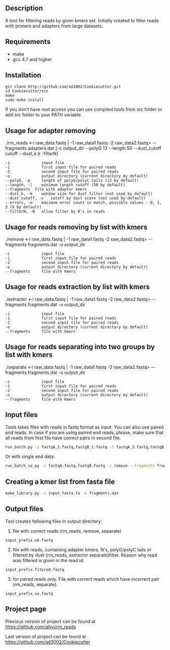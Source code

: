 Description
----------------------

A tool for filtering reads by given kmers set. Initially created to filter reads with primers and adapters from large datasets.

Requirements
----------------------

- make
- gcc 4.7 and higher


Installation
----------------------

```
git clone http://github.com/ad3002/Cookiecutter.git
cd Cookiecutter/src
make
sudo make install
```

If you don't have root access you can use compiled tools from src folder or add src folder to your PATH variable.


Usage for adapter removing
--------------------------

./rm_reads <-i raw_data.fastq | -1 raw_data1.fastq -2 raw_data2.fastq> --fragments adapters.dat [-o output_dir --polyG 13 --length 50 --dust_cutoff cutoff --dust_k k -filterN]

    -i              input file
    -1              first input file for paired reads
    -2              second input file for paired reads
    -o              output directory (current directory by default)
    --polyG, -p     length of polyG/polyC tails (13 by default)
    --length, -l    minimum length cutoff (50 by default)
    --fragments  file with adapter kmers
    --dust_k, -k    window size for dust filter (not used by default)
    --dust_cutoff, -c   cutoff by dust score (not used by default)
    --errors, -e    maximum error count in match, possible values - 0, 1, 2 (0 by default)
    --filterN, -N   allow filter by N's in reads

Usage for reads removing by list with kmers
-------------------------------------------

./remove <-i raw_data.fastq | -1 raw_data1.fastq -2 raw_data2.fastq> --fragments fragments.dat -o output_dir

    -i              input file
    -1              first input file for paired reads
    -2              second input file for paired reads
    -o              output directory (current directory by default)
    --fragments     file with kmers

Usage for reads extraction by list with kmers
-------------------------------------------

./extractor <-i raw_data.fastq | -1 raw_data1.fastq -2 raw_data2.fastq> --fragments fragments.dat -o output_dir

    -i              input file
    -1              first input file for paired reads
    -2              second input file for paired reads
    -o              output directory (current directory by default)
    --fragments     file with kmers

Usage for reads separating into two groups by list with kmers
-------------------------------------------

./separate <-i raw_data.fastq | -1 raw_data1.fastq -2 raw_data2.fastq> --fragments fragments.dat -o output_dir

    -i              input file
    -1              first input file for paired reads
    -2              second input file for paired reads
    -o              output directory (current directory by default)
    --fragments     file with kmers


Input files
--------------------

Tools takes files with reads in fastq format as input. You can also use paired end reads. In case if you are using paired end reads, please, make sure that all reads from first file have correct pairs in second file.

```sh
run_batch.py -1 fastqA_1.fastq,fastqB_1.fastq -2 fastqA_2.fastq,fastqB_2.fastq -c remove --fragments fragments.dat -o filtered
```

Or with single end data:

```sh
run_batch_se.py -i fastqA.fastq,fastqB.fastq -c remove --fragments fragments.dat -o filtered
```


Creating  a kmer list from fasta file
-------------------------------------


```sh
make_library.py -i input_fasta.fa -o fragments.dat
```


Output files
--------------------

Tool creates following files in output directory:


1) file with correct reads (rm_reads, remove, separate)

```
input_prefix.ok.fastq       
```

2) file with reads, containing adapter kmers, N's, polyG/polyC tails or filtered by dust  (rm_reads, extractor separate)filter. Reason why read was filtered is given in the read id.

```
input_prefix.fitered.fastq  
```

3) for paired reads only. File with correct reads which have incorrect pair (rm_reads, separate).

```
input_prefix.se.fastq       
```


Project page
--------------------

Previous version of project can be found at https://github.com/allivi/rm_reads

Last version of project can be found at https://github.com/ad3002/Cookiecutter